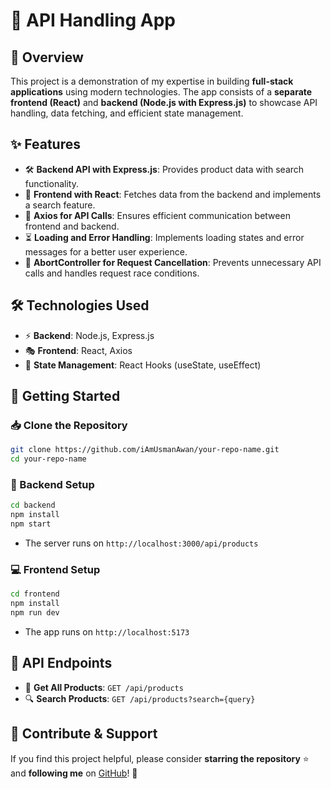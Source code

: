 # 🚀 API Handling App

## 🌟 Overview
This project is a demonstration of my expertise in building **full-stack applications** using modern technologies. The app consists of a **separate frontend (React)** and **backend (Node.js with Express.js)** to showcase API handling, data fetching, and efficient state management. 

## ✨ Features
- 🛠️ **Backend API with Express.js**: Provides product data with search functionality.
- 🎨 **Frontend with React**: Fetches data from the backend and implements a search feature.
- 🔗 **Axios for API Calls**: Ensures efficient communication between frontend and backend.
- ⏳ **Loading and Error Handling**: Implements loading states and error messages for a better user experience.
- 🚦 **AbortController for Request Cancellation**: Prevents unnecessary API calls and handles request race conditions.

## 🛠️ Technologies Used
- ⚡ **Backend**: Node.js, Express.js
- 🎭 **Frontend**: React, Axios
- 🔄 **State Management**: React Hooks (useState, useEffect)

## 🏁 Getting Started
### 📥 Clone the Repository
```sh
git clone https://github.com/iAmUsmanAwan/your-repo-name.git
cd your-repo-name
```

### 🔧 Backend Setup
```sh
cd backend
npm install
npm start
```
- The server runs on `http://localhost:3000/api/products`

### 💻 Frontend Setup
```sh
cd frontend
npm install
npm run dev
```
- The app runs on `http://localhost:5173`

## 📌 API Endpoints
- 📜 **Get All Products**: `GET /api/products`
- 🔍 **Search Products**: `GET /api/products?search={query}`

## 🤝 Contribute & Support
If you find this project helpful, please consider **starring the repository** ⭐ and **following me** on [GitHub](https://github.com/iAmUsmanAwan)! 🚀
